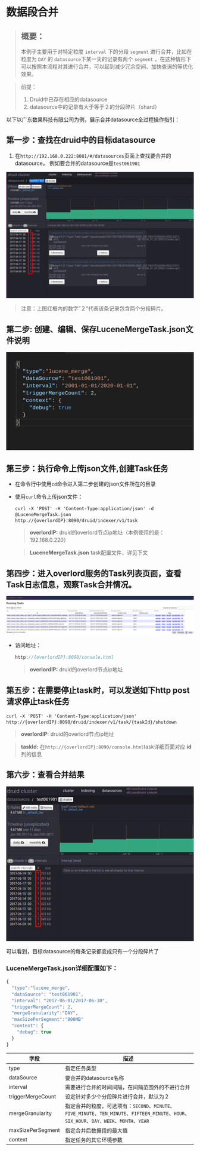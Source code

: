# 数据段合并

> ## 概要：  
> 本例子主要用于对特定粒度 `interval` 下的分段 `segment` 进行合并，比如在粒度为 `DAY` 的 `datasource`下某一天的记录有两个 `segment` ，在这种情形下可以按照本流程对其进行合并，可以起到减少冗余空间、加快查询的等优化效果。

> 前提：
  > 1. Druid中已存在相应的datasource　
  > 2. datasource中的记录有大于等于２的分段碎片（shard）
  

以下以广东数果科技有限公司为例，展示合并datasource全过程操作指引：

## 第一步：查找在druid中的目标datasource

1. 在`http://192.168.0.222:8081/#/datasources`页面上查找要合并的 datasource。
例如要合并的datasource是`test061901`

![](/assets/datamerge/before__test061901.png)

> 注意：上图红框内的数字”２“代表该条记录包含两个分段碎片。

## 第二步: 创建、编辑、保存LuceneMergeTask.json文件说明

![](/assets/datamerge/LuceneMergeTask.png)

## 第三步：执行命令上传json文件,创建Task任务

- 在命令行中使用`cd`命令进入第二步创建的json文件所在的目录
- 使用`curl`命令上传json文件：

  ```shell
  curl -X 'POST' -H 'Content-Type:application/json' -d @LuceneMergeTask.json http://{overlordIP}:8090/druid/indexer/v1/task
  ```

   > **overlordIP:** druid的overlord节点ip地址（本例使用的是：192.168.0.220）

   > **LuceneMergeTask.json** task配置文件，详见下文

## 第四步：进入overlord服务的Task列表页面，查看Task日志信息，观察Task合并情况。

![](/assets/datamerge/task_list.png)

- 访问地址：
  ```javascript
  http://{overlordIP}:8090/console.html
  ```

  > **overlordIP:** druid的overlord节点ip地址

## 第五步：在需要停止task时，可以发送如下http post请求停止task任务

  ```shell
  curl -X 'POST' -H 'Content-Type:application/json' http://{overlordIP}:8090/druid/indexer/v1/task/{taskId}/shutdown
  ```

  > **overlordIP:** druid的overlord节点ip地址

  > **taskId:** 在`http://{overlordIP}:8090/console.html`task详细页面对应 **id** 列的信息

## 第六步：查看合并结果

![](/assets/datamerge/merge_result.png)

可以看到，目标datasource的每条记录都变成只有一个分段碎片了

### LuceneMergeTask.json详细配置如下：
```javascript
{
  "type":"lucene_merge",
  "dataSource": "test061901",  
  "interval": "2017-06-01/2017-06-30",
  "triggerMergeCount": 2,
  "mergeGranularity":"DAY",
  "maxSizePerSegment":"800MB"
  "context": {
    "debug": true
  }   
}
```

字段 | 描述　
--- | ---
type | 指定任务类型
dataSource | 要合并的datasource名称
interval　| 需要进行合并的时间间隔，在间隔范围外的不进行合并
triggerMergeCount |  设定针对多少个分段碎片进行合并，默认为２
mergeGranularity | 指定合并的粒度，可选项有：`SECOND`、`MINUTE`、`FIVE_MINUTE`、`TEN_MINUTE`、`FIFTEEN_MINUTE`、`HOUR`、`SIX_HOUR`、`DAY、WEEK`、`MONTH`、`YEAR`
maxSizePerSegment | 指定合并后数据段的最大值
context　| 指定任务的其它环境参数


